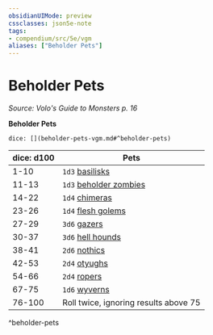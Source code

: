 ```yaml
---
obsidianUIMode: preview
cssclasses: json5e-note
tags:
- compendium/src/5e/vgm
aliases: ["Beholder Pets"]
---
```

# Beholder Pets
*Source: Volo's Guide to Monsters p. 16* 

**Beholder Pets**

`dice: [](beholder-pets-vgm.md#^beholder-pets)`

| dice: d100 | Pets |
|------------|------|
| 1-10 | `1d3` [basilisks](/2-Mechanics/CLI/bestiary/monstrosity/basilisk.md) |
| 11-13 | `1d3` [beholder zombies](/2-Mechanics/CLI/bestiary/undead/beholder-zombie.md) |
| 14-22 | `1d4` [chimeras](/2-Mechanics/CLI/bestiary/monstrosity/chimera.md) |
| 23-26 | `1d4` [flesh golems](/2-Mechanics/CLI/bestiary/construct/flesh-golem.md) |
| 27-29 | `3d6` [gazers](/2-Mechanics/CLI/bestiary/aberration/gazer-mpmm.md) |
| 30-37 | `3d6` [hell hounds](/2-Mechanics/CLI/bestiary/fiend/hell-hound.md) |
| 38-41 | `2d6` [nothics](/2-Mechanics/CLI/bestiary/aberration/nothic.md) |
| 42-53 | `2d4` [otyughs](/2-Mechanics/CLI/bestiary/aberration/otyugh.md) |
| 54-66 | `2d4` [ropers](/2-Mechanics/CLI/bestiary/monstrosity/roper.md) |
| 67-75 | `1d6` [wyverns](/2-Mechanics/CLI/bestiary/dragon/wyvern.md) |
| 76-100 | Roll twice, ignoring results above 75 |
^beholder-pets